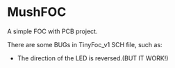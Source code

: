 # MushFOC
A simple FOC with PCB project. 

There are some BUGs in TinyFoc_v1 SCH file, such as: 
- The direction of the LED is reversed.(BUT IT WORK!)
